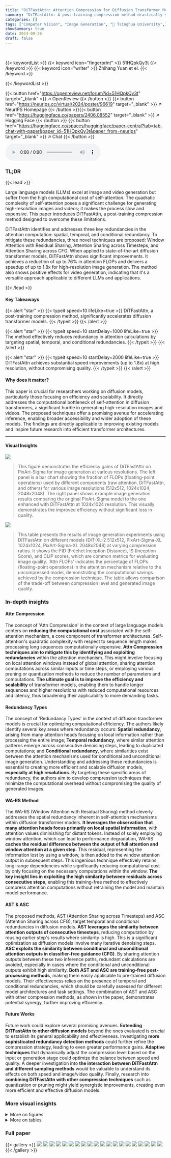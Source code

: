```yaml
---
title: "DiTFastAttn: Attention Compression for Diffusion Transformer Models"
summary: "DiTFastAttn: A post-training compression method drastically speeds up diffusion transformer models by cleverly reducing redundancy in attention calculations, leading to up to a 1.8x speedup at high re..."
categories: []
tags: ["Computer Vision", "Image Generation", "🏢 Tsinghua University",]
showSummary: true
date: 2024-09-26
draft: false
---
```


<br>

{{< keywordList >}}
{{< keyword icon="fingerprint" >}} 51HQpkQy3t {{< /keyword >}}
{{< keyword icon="writer" >}} Zhihang Yuan et el. {{< /keyword >}}
 
{{< /keywordList >}}

{{< button href="https://openreview.net/forum?id=51HQpkQy3t" target="_blank" >}}
↗ OpenReview
{{< /button >}}
{{< button href="https://neurips.cc/virtual/2024/poster/96619" target="_blank" >}}
↗ NeurIPS Homepage
{{< /button >}}{{< button href="https://huggingface.co/papers/2406.08552" target="_blank" >}}
↗ Hugging Face
{{< /button >}}
{{< button href="https://huggingface.co/spaces/huggingface/paper-central?tab=tab-chat-with-paper&paper_id=51HQpkQy3t&paper_from=neurips" target="_blank" >}}
↗ Chat
{{< /button >}}



<audio controls>
    <source src="https://ai-paper-reviewer.com/51HQpkQy3t/podcast.wav" type="audio/wav">
    Your browser does not support the audio element.
</audio>


### TL;DR


{{< lead >}}

Large language models (LLMs) excel at image and video generation but suffer from the high computational cost of self-attention. The quadratic complexity of self-attention poses a significant challenge for generating high-resolution images and videos; it makes the process slow and expensive. This paper introduces DiTFastAttn, a post-training compression method designed to overcome these limitations. 



DiTFastAttn identifies and addresses three key redundancies in the attention computation: spatial, temporal, and conditional redundancy. To mitigate these redundancies, three novel techniques are proposed: Window Attention with Residual Sharing, Attention Sharing across Timesteps, and Attention Sharing across CFG. When applied to state-of-the-art diffusion transformer models, DiTFastAttn shows significant improvements. It achieves a reduction of up to 76% in attention FLOPs and delivers a speedup of up to 1.8x for high-resolution image generation. The method also shows positive effects for video generation, indicating that it's a versatile approach applicable to different LLMs and applications.

{{< /lead >}}


#### Key Takeaways

{{< alert "star" >}}
{{< typeit speed=10 lifeLike=true >}} DiTFastAttn, a post-training compression method, significantly accelerates diffusion transformer models. {{< /typeit >}}
{{< /alert >}}

{{< alert "star" >}}
{{< typeit speed=10 startDelay=1000 lifeLike=true >}} The method effectively reduces redundancy in attention calculations by targeting spatial, temporal, and conditional redundancies. {{< /typeit >}}
{{< /alert >}}

{{< alert "star" >}}
{{< typeit speed=10 startDelay=2000 lifeLike=true >}} DiTFastAttn achieves substantial speed improvements (up to 1.8x) at high resolution, without compromising quality. {{< /typeit >}}
{{< /alert >}}

#### Why does it matter?
This paper is crucial for researchers working on diffusion models, particularly those focusing on efficiency and scalability.  It directly addresses the computational bottleneck of self-attention in diffusion transformers, a significant hurdle in generating high-resolution images and videos.  The proposed techniques offer a promising avenue for accelerating inference, enabling broader accessibility and wider adoption of these models. The findings are directly applicable to improving existing models and inspire future research into efficient transformer architectures.

------
#### Visual Insights



![](https://ai-paper-reviewer.com/51HQpkQy3t/figures_1_1.jpg)

> This figure demonstrates the efficiency gains of DiTFastAttn on PixArt-Sigma for image generation at various resolutions. The left panel is a bar chart showing the fraction of FLOPs (floating-point operations) used by different components (raw attention, DiTFastAttn, and others) for various image resolutions (512x512, 1024x1024, 2048x2048).  The right panel shows example image generation results comparing the original PixArt-Sigma model to the one enhanced with DiTFastAttn at 1024x1024 resolution. This visually demonstrates the improved efficiency without significant loss in quality.





![](https://ai-paper-reviewer.com/51HQpkQy3t/tables_5_1.jpg)

> This table presents the results of image generation experiments using DiTFastAttn on different models (DiT-XL-2 512x512, PixArt-Sigma-XL 1024x1024, PixArt-Sigma-XL 2048x2048) at varying compression ratios.  It shows the FID (Fréchet Inception Distance), IS (Inception Score), and CLIP scores, which are common metrics for evaluating image quality.  'Attn FLOPs' indicates the percentage of FLOPs (floating-point operations) in the attention mechanism relative to the uncompressed model, demonstrating the computational savings achieved by the compression technique. The table allows comparison of the trade-off between compression level and generated image quality.





### In-depth insights


#### Attn Compression
The concept of 'Attn Compression' in the context of large language models centers on **reducing the computational cost** associated with the self-attention mechanism, a core component of transformer architectures.  Self-attention's quadratic complexity with respect to sequence length makes processing long sequences computationally expensive.  **Attn Compression techniques aim to mitigate this by identifying and exploiting redundancies** within the attention mechanism. This might involve focusing on local attention windows instead of global attention, sharing attention computations across similar inputs or time steps, or employing various pruning or quantization methods to reduce the number of parameters and computations. **The ultimate goal is to improve the efficiency and scalability** of transformer models, enabling them to handle longer sequences and higher resolutions with reduced computational resources and latency, thus broadening their applicability to more demanding tasks.

#### Redundancy Types
The concept of 'Redundancy Types' in the context of diffusion transformer models is crucial for optimizing computational efficiency.  The authors likely identify several key areas where redundancy occurs: **Spatial redundancy**, arising from many attention heads focusing on local information rather than processing the entire image; **Temporal redundancy**, where similar attention patterns emerge across consecutive denoising steps, leading to duplicated computations; and **Conditional redundancy**, where similarities exist between the attention mechanisms used for conditional and unconditional image generation.  Understanding and addressing these redundancies is essential to creating more efficient and scalable diffusion models, **especially at high resolutions**. By targeting these specific areas of redundancy, the authors aim to develop compression techniques that minimize the computational overhead without compromising the quality of generated images.

#### WA-RS Method
The WA-RS (Window Attention with Residual Sharing) method cleverly addresses the spatial redundancy inherent in self-attention mechanisms within diffusion transformer models.  **It leverages the observation that many attention heads focus primarily on local spatial information**, with attention values diminishing for distant tokens.  Instead of solely employing window attention, which can lead to performance degradation, WA-RS **caches the residual difference between the output of full attention and window attention at a given step**. This residual, representing the information lost by using a window, is then added to the window attention output in subsequent steps. This ingenious technique effectively retains long-range dependencies while significantly reducing computational cost by only focusing on the necessary computations within the window. **The key insight lies in exploiting the high similarity between residuals across consecutive steps**, enabling this training-free method to effectively compress attention computations without retraining the model and maintain model performance.

#### AST & ASC
The proposed methods, AST (Attention Sharing across Timesteps) and ASC (Attention Sharing across CFG), target temporal and conditional redundancies in diffusion models.  **AST leverages the similarity between attention outputs of consecutive timesteps**, reducing computation by reusing earlier step's results where similarity is high. This is a significant optimization as diffusion models involve many iterative denoising steps.  **ASC exploits the similarity between conditional and unconditional attention outputs in classifier-free guidance (CFG)**. By sharing attention outputs between these two inference paths, redundant calculations are avoided, especially in cases where the conditional and unconditional outputs exhibit high similarity. **Both AST and ASC are training-free post-processing methods**, making them easily applicable to pre-trained diffusion models. Their effectiveness relies on the presence of temporal and conditional redundancies, which should be carefully assessed for different model architectures and task settings.  The combination of AST and ASC with other compression methods, as shown in the paper, demonstrates potential synergy, further improving efficiency.

#### Future Works
Future work could explore several promising avenues. **Extending DiTFastAttn to other diffusion models** beyond the ones evaluated is crucial to establish its general applicability and effectiveness.  Investigating **more sophisticated redundancy detection methods** could further refine the compression strategy, leading to even greater performance gains.  **Adaptive techniques** that dynamically adjust the compression level based on the input or generation stage could optimize the balance between speed and quality. A deeper investigation into **the interaction between DiTFastAttn and different sampling methods** would be valuable to understand its effects on both speed and image/video quality.  Finally, research into **combining DiTFastAttn with other compression techniques** such as quantization or pruning might yield synergistic improvements, creating even more efficient and effective diffusion models.


### More visual insights

<details>
<summary>More on figures
</summary>


![](https://ai-paper-reviewer.com/51HQpkQy3t/figures_3_1.jpg)

> This figure illustrates the three types of redundancies identified in the attention computation of Diffusion Transformers (DiT) during inference: spatial redundancy, temporal redundancy, and conditional redundancy.  For each type of redundancy, the figure shows the corresponding compression technique used in DiTFastAttn to reduce computational cost.  These techniques include Window Attention with Residual Sharing (WA-RS) to reduce spatial redundancy, Attention Sharing across Timesteps (AST) to reduce temporal redundancy, and Attention Sharing across CFG (ASC) to reduce conditional redundancy. The figure visually represents how these techniques are integrated to improve efficiency.


![](https://ai-paper-reviewer.com/51HQpkQy3t/figures_4_1.jpg)

> This figure illustrates the concept of Window Attention with Residual Sharing (WA-RS).  Part (a) shows that the attention values concentrate in a window along the diagonal of the attention matrix, and that the error (Mean Squared Error, MSE) between the full attention and the window attention outputs is minimal and relatively consistent across steps. Part (b) illustrates the WA-RS technique which takes advantage of this consistency by caching the residual (difference between full and window attention) and reusing it for subsequent steps, saving computation while maintaining accuracy.


![](https://ai-paper-reviewer.com/51HQpkQy3t/figures_4_2.jpg)

> This figure illustrates the core concept of Window Attention with Residual Sharing (WA-RS).  The left panel (a) shows that attention values concentrate in a diagonal window. It also demonstrates that the mean squared error (MSE) between consecutive steps' attention output is significantly higher than the MSE between consecutive steps' residuals (the difference between full attention and window attention). The right panel (b) details the WA-RS mechanism. It shows how a residual from the previous step is cached and reused in subsequent steps, saving computation and improving the accuracy of window attention.


![](https://ai-paper-reviewer.com/51HQpkQy3t/figures_5_1.jpg)

> This figure visualizes the similarity of attention outputs in a diffusion transformer model across different steps (time) and between conditional and unconditional inference.  Panel (a) shows heatmaps representing the cosine similarity between attention outputs of the same attention head at consecutive time steps for three different layers (5, 15, and 25). Warmer colors (purple) indicate higher similarity. Panel (b) shows a heatmap illustrating the cosine similarity between conditional and unconditional attention outputs across different time steps for various layers. This demonstrates the redundancy that can be exploited by the proposed DiTFastAttn method.


![](https://ai-paper-reviewer.com/51HQpkQy3t/figures_6_1.jpg)

> This figure shows the compression plan obtained by applying the proposed greedy search method to three different models (DiT-XL-512, PixArt-Sigma-XL-1024, and PixArt-Sigma-XL-2048) at a threshold of 0.15 (D6).  The heatmaps illustrate which compression strategy (full attention, WA-RS, ASC, WA-RS+ASC, or AST) is applied to each layer at each timestep during the diffusion process. The color intensity in each cell represents the selected compression strategy.  It highlights the variability of the optimal compression strategies depending on the model architecture and resolution.


![](https://ai-paper-reviewer.com/51HQpkQy3t/figures_7_1.jpg)

> This figure displays image generation results from three different models (DiT-XL-2-512, PixArt-Sigma-1024, and PixArt-Sigma-2048) at various resolutions and compression ratios (D1 to D6). Each row represents a different model and resolution, with the leftmost column showing the original image ('Raw').  Subsequent columns illustrate the generated images using DiTFastAttn with increasing compression levels (D1 to D6), which trade off between speed and image quality. The figure helps visualize the effect of DiTFastAttn's different compression strategies on the generated image quality, showing how the models maintain image quality to different levels depending on the degree of compression used.


![](https://ai-paper-reviewer.com/51HQpkQy3t/figures_8_1.jpg)

> This figure shows image generation samples from the DiTFastAttn model at various resolutions and compression ratios.  It visually demonstrates the impact of the proposed compression techniques on image quality at different levels of compression.  The samples allow for a qualitative assessment of how well the method maintains image quality while reducing computational cost.


![](https://ai-paper-reviewer.com/51HQpkQy3t/figures_9_1.jpg)

> This figure shows the latency (time taken) for image generation and the attention mechanism separately, at different resolutions (512x512, 1024x1024, and 2048x2048) and various compression ratios.  The x-axis represents the computational cost (TFLOPS) of the attention mechanism.  The y-axis is the latency in seconds.  Different batch sizes were used for DiT-XL (batch size 8) and PixArt-Sigma-XL (batch size 1). The blue line indicates the overall generation latency, while the orange line indicates the latency specifically for the attention part of the generation process. The figure demonstrates the impact of the proposed compression methods on the runtime of diffusion models.


![](https://ai-paper-reviewer.com/51HQpkQy3t/figures_9_2.jpg)

> This figure presents an ablation study conducted on the DiT-XL-2-512 model to analyze the impact of different components of the proposed DiTFastAttn method.  The left panel shows a comparison of DiTFastAttn against its individual components (ASC, WA-RS, and AST) in terms of Inception Score versus the attention FLOPs fraction. The middle panel demonstrates the impact of varying the number of denoising steps (20, 30, 40, and 50) on the Inception Score at different attention FLOPs fractions. The right panel specifically examines the contribution of the residual sharing technique within the Window Attention (WA-RS) method by contrasting its performance with a version without residual sharing ('WA') across different attention FLOP levels.


![](https://ai-paper-reviewer.com/51HQpkQy3t/figures_15_1.jpg)

> This figure demonstrates the efficiency gains of DiTFastAttn when generating images at different resolutions.  The left panel shows a bar graph comparing the fraction of FLOPs (floating-point operations) used by DiTFastAttn versus the original PixArt-Sigma model at 512x512, 1024x1024, and 2048x2048 resolutions.  The right panel presents qualitative image samples to illustrate the model's output quality after applying DiTFastAttn on 1024x1024 images.


![](https://ai-paper-reviewer.com/51HQpkQy3t/figures_16_1.jpg)

> This figure displays the compression plans generated by the greedy search method for DiT-XL-2-512x512 model at six different thresholds (0.025, 0.05, 0.075, 0.1, 0.125, and 0.15). Each heatmap represents a compression plan for a specific threshold, visualizing the chosen compression strategy (Full Attn, WA-RS, ASC, WA-RS+ASC, AST) for each layer at each timestep.  The color intensity likely represents the degree of compression applied. The figure shows how the choice of compression strategy varies across layers and timesteps depending on the chosen threshold, highlighting the adaptive nature of the proposed method.


![](https://ai-paper-reviewer.com/51HQpkQy3t/figures_16_2.jpg)

> This figure visualizes the compression strategies selected by the DiTFastAttn algorithm for three different diffusion transformer models (DiT-XL-512, PixArt-Sigma-XL-1024, and PixArt-Sigma-XL-2048) at a specific threshold (D6). Each heatmap represents the compression plan for a single model, showing which compression techniques (Full Attn, WA-RS, ASC, WA-RS+ASC, AST) were applied to each layer at each timestep during the denoising process. The color intensity in each cell indicates the strength of the applied compression technique.  The results showcase that the optimal compression strategy varies across different models and image resolutions, highlighting the adaptive nature of the proposed method.


![](https://ai-paper-reviewer.com/51HQpkQy3t/figures_17_1.jpg)

> This figure visualizes the compression strategies applied to different layers and timesteps of three different diffusion transformer models (DiT-XL-512, PixArt-Sigma-XL-1024, and PixArt-Sigma-XL-2048) at threshold level D6 (δ=0.15). Each model uses a combination of techniques (WA-RS, AST, and ASC) to reduce computational costs, with the specific strategy applied depending on the layer and timestep. The color intensity represents the type of compression technique used, ranging from full attention to different combinations of WA-RS, AST, and ASC.


![](https://ai-paper-reviewer.com/51HQpkQy3t/figures_17_2.jpg)

> This figure shows the impact of negative prompts on image generation quality at different compression levels.  The top half displays images generated without a negative prompt, while the bottom half shows images generated with the negative prompt 'Low quality'.  The three columns (D2, D4, D6) represent different compression ratios achieved by the DiTFastAttn algorithm, demonstrating how the algorithm's compression affects image quality, especially when negative prompts are used.


</details>




<details>
<summary>More on tables
</summary>


![](https://ai-paper-reviewer.com/51HQpkQy3t/tables_7_1.jpg)
> This table presents the results of image generation experiments using DiTFastAttn on three different models: DiT-XL-2 512x512, PixArt-Sigma-XL 1024x1024, and PixArt-Sigma-XL 2048x2048.  For each model and resolution, it shows the performance metrics (IS, FID, CLIP) for the original model (Raw) and for six different compression levels (D1-D6). The 'Attn FLOPs' column indicates the percentage of attention FLOPs remaining after compression compared to the original model.

![](https://ai-paper-reviewer.com/51HQpkQy3t/tables_8_1.jpg)
> This table shows the results of applying DiTFastAttn to three different diffusion transformer models with different sequence lengths.  It presents the fraction of FLOPs (floating-point operations) and latency reduction achieved by the DiTFastAttn method for each model.  The FLOPs fraction represents the percentage reduction in attention computation compared to the original model, while the latency fraction indicates the percentage reduction in inference time. The results are broken down by the different compression techniques used in DiTFastAttn (ASC, WA-RS, WA-RS+ASC, and AST). The latency is measured using an Nvidia A100 GPU.

![](https://ai-paper-reviewer.com/51HQpkQy3t/tables_13_1.jpg)
> This table presents the results of image generation experiments using DiTFastAttn on three different models (DiT-XL-2 512x512, PixArt-Sigma-XL 1024x1024, and PixArt-Sigma-XL 2048x2048) at various compression ratios (D1-D6).  For each model and compression ratio, the table shows the Inception Score (IS), Fréchet Inception Distance (FID), CLIP score, and the fraction of attention FLOPs relative to the original model.  The FID and IS scores are metrics for image quality, while the CLIP score measures the similarity between generated images and text prompts, and the attention FLOPs indicate the computational savings achieved by DiTFastAttn.

![](https://ai-paper-reviewer.com/51HQpkQy3t/tables_13_2.jpg)
> This table presents the results of image generation experiments using DiTFastAttn on three different models at various resolutions.  It shows the FID, IS, and CLIP scores, as well as the fraction of attention FLOPs (floating-point operations) compared to the original, uncompressed models.  Different compression ratios (D1-D6) are evaluated, showing the impact of the DiTFastAttn method on both performance and computational cost. The higher the resolution, the more significant the reduction in FLOPs and the potential for speedup.

![](https://ai-paper-reviewer.com/51HQpkQy3t/tables_13_3.jpg)
> This table presents the results of image generation experiments using DiTFastAttn on three different models at various resolutions.  It compares the raw model's performance (no compression) to DiTFastAttn's performance at different compression levels (D1-D6).  The metrics used to evaluate performance are Inception Score (IS), Fréchet Inception Distance (FID), and CLIP score.  The 'Attn FLOPs' column indicates the percentage of FLOPs (floating-point operations) related to attention in each configuration, relative to the raw model.

![](https://ai-paper-reviewer.com/51HQpkQy3t/tables_14_1.jpg)
> This table presents a comparison of the image generation performance of the DiTFastAttn model at different resolutions and compression ratios.  It shows the FID, IS, and CLIP scores, which are metrics used to evaluate the quality of generated images. The table also indicates the fraction of FLOPs (floating-point operations) used for attention computation relative to the original model, reflecting the computational savings achieved through compression.

</details>




### Full paper

{{< gallery >}}
<img src="https://ai-paper-reviewer.com/51HQpkQy3t/1.png" class="grid-w50 md:grid-w33 xl:grid-w25" />
<img src="https://ai-paper-reviewer.com/51HQpkQy3t/2.png" class="grid-w50 md:grid-w33 xl:grid-w25" />
<img src="https://ai-paper-reviewer.com/51HQpkQy3t/3.png" class="grid-w50 md:grid-w33 xl:grid-w25" />
<img src="https://ai-paper-reviewer.com/51HQpkQy3t/4.png" class="grid-w50 md:grid-w33 xl:grid-w25" />
<img src="https://ai-paper-reviewer.com/51HQpkQy3t/5.png" class="grid-w50 md:grid-w33 xl:grid-w25" />
<img src="https://ai-paper-reviewer.com/51HQpkQy3t/6.png" class="grid-w50 md:grid-w33 xl:grid-w25" />
<img src="https://ai-paper-reviewer.com/51HQpkQy3t/7.png" class="grid-w50 md:grid-w33 xl:grid-w25" />
<img src="https://ai-paper-reviewer.com/51HQpkQy3t/8.png" class="grid-w50 md:grid-w33 xl:grid-w25" />
<img src="https://ai-paper-reviewer.com/51HQpkQy3t/9.png" class="grid-w50 md:grid-w33 xl:grid-w25" />
<img src="https://ai-paper-reviewer.com/51HQpkQy3t/10.png" class="grid-w50 md:grid-w33 xl:grid-w25" />
<img src="https://ai-paper-reviewer.com/51HQpkQy3t/11.png" class="grid-w50 md:grid-w33 xl:grid-w25" />
<img src="https://ai-paper-reviewer.com/51HQpkQy3t/12.png" class="grid-w50 md:grid-w33 xl:grid-w25" />
<img src="https://ai-paper-reviewer.com/51HQpkQy3t/13.png" class="grid-w50 md:grid-w33 xl:grid-w25" />
<img src="https://ai-paper-reviewer.com/51HQpkQy3t/14.png" class="grid-w50 md:grid-w33 xl:grid-w25" />
<img src="https://ai-paper-reviewer.com/51HQpkQy3t/15.png" class="grid-w50 md:grid-w33 xl:grid-w25" />
<img src="https://ai-paper-reviewer.com/51HQpkQy3t/16.png" class="grid-w50 md:grid-w33 xl:grid-w25" />
<img src="https://ai-paper-reviewer.com/51HQpkQy3t/17.png" class="grid-w50 md:grid-w33 xl:grid-w25" />
<img src="https://ai-paper-reviewer.com/51HQpkQy3t/18.png" class="grid-w50 md:grid-w33 xl:grid-w25" />
<img src="https://ai-paper-reviewer.com/51HQpkQy3t/19.png" class="grid-w50 md:grid-w33 xl:grid-w25" />
<img src="https://ai-paper-reviewer.com/51HQpkQy3t/20.png" class="grid-w50 md:grid-w33 xl:grid-w25" />
{{< /gallery >}}